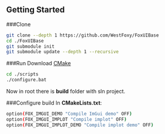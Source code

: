 ## Getting Started
###Clone
```sh
git clone --depth 1 https://github.com/WestFoxy/FoxUIBase
cd ./FoxUIBase
git submodule init
git submodule update --depth 1 --recursive
```
###Run
Download [CMake](https://cmake.org)

```sh
cd ./scripts
./configure.bat
```

Now in root there is **build** folder with sln project.

###Configure build
In **CMakeLists.txt**:
```sh
option(FOX_IMGUI_DEMO "Compile ImGui demo" OFF)
option(FOX_IMGUI_IMPLOT "Compile implot" OFF)
option(FOX_IMGUI_IMPLOT_DEMO "Compile implot demo" OFF)
```
